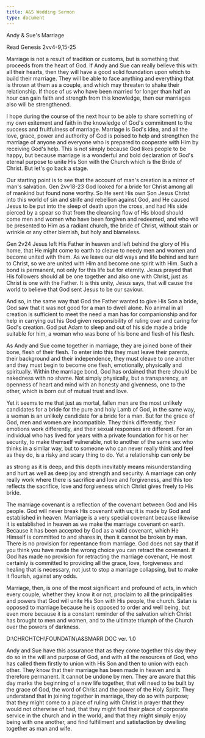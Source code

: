 ```yaml
---
title: A&S Wedding Sermon
type: document
---
```

Andy & Sue\'s Marriage

Read Genesis 2vv4-9,15-25

Marriage is not a result of tradition or customs, but is something that
proceeds from the heart of God. If Andy and Sue can really believe this
with all their hearts, then they will have a good solid foundation upon
which to build their marriage. They will be able to face anything and
everything that is thrown at them as a couple, and which may threaten to
shake their relationship. If those of us who have been married for
longer than half an hour can gain faith and strength from this
knowledge, then our marriages also will be strengthened.

I hope during the course of the next hour to be able to share something
of my own exitement and faith in the knowledge of God\'s commitment to
the success and fruitfulness of marriage. Marriage is God\'s idea, and
all the love, grace, power and authority of God is poised to help and
strengthen the marriage of anyone and everyone who is prepared to
cooperate with Him by receiving God\'s help. This is not simply because
God likes people to be happy, but because marriage is a wonderful and
bold declaration of God\'s eternal purpose to unite His Son with the
Church which is the Bride of Christ. But let\'s go back a stage.

Our starting point is to see that the account of man\'s creation is a
mirror of man\'s salvation. Gen 2vv18-23 God looked for a bride for
Christ among all of mankind but found none worthy. So He sent His own
Son Jesus Christ into this world of sin and strife and rebellion against
God, and He caused Jesus to be put into the sleep of death upon the
cross, and had His side pierced by a spear so that from the cleansing
flow of His blood should come men and women who have been forgiven and
redeemed, and who will be presented to Him as a radiant church, the
bride of Christ, without stain or wrinkle or any other blemish, but holy
and blameless.

Gen 2v24 Jesus left His Father in heaven and left behind the glory of
His home, that He might come to earth to cleave to needy men and women
and become united with them. As we leave our old ways and life behind
and turn to Christ, so we are united with Him and become one spirit with
Him. Such a bond is permanent, not only for this life but for eternity.
Jesus prayed that His followers should all be one together and also one
with Christ, just as Christ is one with the Father. It is this unity,
Jesus says, that will cause the world to believe that God sent Jesus to
be our saviour.

And so, in the same way that God the Father wanted to give His Son a
bride, God saw that it was not good for a man to dwell alone. No animal
in all creation is sufficient to meet the need a man has for
companionship and for help in carrying out his God given responsibility
of ruling over and caring for God\'s creation. God put Adam to sleep and
out of his side made a bride suitable for him, a woman who was bone of
his bone and flesh of his flesh.

As Andy and Sue come together in marriage, they are joined bone of their
bone, flesh of their flesh. To enter into this they must leave their
parents, their background and their independence, they must cleave to
one another and they must begin to become one flesh, emotionally,
physically and spiritually. Within the marriage bond, God has ordained
that there should be nakedness with no shame. Not simply physically, but
a transparency, an openness of heart and mind with an honesty and
givenness, one to the other, which is born out of mutual trust and love.

Yet it seems to me that just as mortal, fallen men are the most unlikely
candidates for a bride for the pure and holy Lamb of God, in the same
way, a woman is an unlikely candidate for a bride for a man. But for the
grace of God, men and women are incompatible. They think differently,
their emotions work differently, and their sexual responses are
different. For an individual who has lived for years with a private
foundation for his or her security, to make themself vulnerable, not to
another of the same sex who thinks in a similar way, but to someone who
can never really think and feel as they do, is a risky and scary thing
to do. Yet a relationship can only be

as strong as it is deep, and this depth inevitably means
misunderstanding and hurt as well as deep joy and strength and security.
A marriage can only really work where there is sacrifice and love and
forgiveness, and this too reflects the sacrifice, love and forgiveness
which Christ gives freely to His bride.

The marriage covenant is a reflection of the covenant between God and
His people. God will never break His covenant with us; it is made by God
and established in heaven. Marriage is a very special covenant because
likewise it is established in heaven as we make the marriage covenant on
earth. Because it has been accepted by God as a valid covenant, which He
Himself is committed to and shares in, then it cannot be broken by man.
There is no provision for repentance from marriage. God does not say
that if you think you have made the wrong choice you can retract the
covenant. If God has made no provision for retracting the marriage
covenant, He most certainly is committed to providing all the grace,
love, forgiveness and healing that is necessary, not just to stop a
marriage collapsing, but to make it flourish, against any odds.

Marriage, then, is one of the most significant and profound of acts, in
which every couple, whether they know it or not, proclaim to all the
principalities and powers that God will unite His Son with His people,
the church. Satan is opposed to marriage because he is opposed to order
and well being, but even more because it is a constant reminder of the
salvation which Christ has brought to men and women, and to the ultimate
triumph of the Church over the powers of darkness.

D:\\CHRCHTCH\\FOUNDATN\\A&SMARR.DOC ver. 1.0

Andy and Sue have this assurance that as they come together this day
they do so in the will and purpose of God, and with all the resources of
God, who has called them firstly to union with His Son and then to union
with each other. They know that their marriage has been made in heaven
and is therefore permanent. It cannot be undone by men. They are aware
that this day marks the beginning of a new life together, that will need
to be built by the grace of God, the word of Christ and the power of the
Holy Spirit. They understand that in joining together in marriage, they
do so with purpose; that they might come to a place of ruling with
Christ in prayer that they would not otherwise of had, that they might
find their place of corporate service in the church and in the world,
and that they might simply enjoy being with one another, and find
fulfillment and satisfaction by dwelling together as man and wife.
